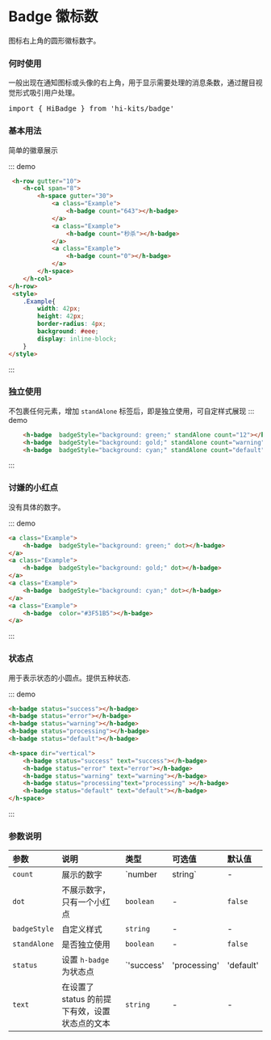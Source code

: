 # Badge 徽标数

图标右上角的圆形徽标数字。

### 何时使用
一般出现在通知图标或头像的右上角，用于显示需要处理的消息条数，通过醒目视觉形式吸引用户处理。
<pre class="language-ts">
import { HiBadge } from 'hi-kits/badge'
</pre>

### 基本用法

简单的徽章展示

::: demo
```html
 <h-row gutter="10">
    <h-col span="8">
        <h-space gutter="30">
            <a class="Example">
                <h-badge count="643"></h-badge>
            </a>
            <a class="Example">
                <h-badge count="秒杀"></h-badge>
            </a>
            <a class="Example">
                <h-badge count="0"></h-badge>
            </a>
        </h-space>      
    </h-col>
</h-row>
 <style>
    .Example{
        width: 42px;
        height: 42px;
        border-radius: 4px;
        background: #eee;
        display: inline-block;
    }
</style>

```
:::

### 独立使用
不包裹任何元素，增加 `standAlone` 标签后，即是独立使用，可自定样式展现
::: demo
```html
    <h-badge  badgeStyle="background: green;" standAlone count="12"></h-badge>
    <h-badge  badgeStyle="background: gold;" standAlone count="warning"></h-badge>
    <h-badge  badgeStyle="background: cyan;" standAlone count="default"></h-badge>

```
:::

### 讨嫌的小红点
没有具体的数字。

::: demo
```html
<a class="Example">
    <h-badge  badgeStyle="background: green;" dot></h-badge>
</a>
<a class="Example">
    <h-badge  badgeStyle="background: gold;" dot></h-badge>
</a>
<a class="Example">
    <h-badge  badgeStyle="background: cyan;" dot></h-badge>
</a>
<a class="Example">
    <h-badge  color="#3F51B5"></h-badge>
</a>
```
:::
### 状态点
用于表示状态的小圆点。提供五种状态.

::: demo
```html
<h-badge status="success"></h-badge>
<h-badge status="error"></h-badge>
<h-badge status="warning"></h-badge>
<h-badge status="processing"></h-badge>
<h-badge status="default"></h-badge>

<h-space dir="vertical">
    <h-badge status="success" text="success"></h-badge>
    <h-badge status="error" text="error"></h-badge>
    <h-badge status="warning" text="warning"></h-badge>
    <h-badge status="processing"text="processing" ></h-badge>
    <h-badge status="default" text="default"></h-badge>
</h-space>

```
:::

### 参数说明

|参数|说明|类型|可选值|默认值
|:--|:--|:--|:-----|:---
| `count`| 展示的数字 |  `number | string` | - | -
| `dot`| 不展示数字，只有一个小红点	 |  `boolean` | - | `false`
| `badgeStyle`| 自定义样式|  `string` | - | -
| `standAlone`| 是否独立使用	|  `boolean` | - | `false`
| `status`| 设置 `h-badge` 为状态点	|  `'success' | 'processing' | 'default' | 'error' | 'warning'	` | - | -
| `text`| 在设置了status 的前提下有效，设置状态点的文本	|  `string` | - | -
